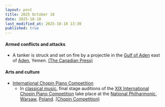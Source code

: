 ```yaml
---
layout: post
title: 2025 October 18
date: 2025-10-18
last_modified_at: 2025-10-18 13:30
published: true
---
```



#### Armed conflicts and attacks

* A tanker is struck and set on fire by a projectile in the [Gulf of Aden](https://en.wikipedia.org/wiki/Gulf_of_Aden "Gulf of Aden") east of [Aden](https://en.wikipedia.org/wiki/Aden "Aden"), Yemen. [(The Canadian Press)](https://www.msn.com/en-ca/news/world/british-military-says-ship-ablaze-after-being-struck-off-the-coast-of-yemen-in-the-gulf-of-aden/ar-AA1OIsnE?ocid=winp1taskbar&cvid=f743c74b3c30412ba85613016649f229&ei=57)

#### Arts and culture

* [International Chopin Piano Competition](https://en.wikipedia.org/wiki/International_Chopin_Piano_Competition "International Chopin Piano Competition")
  * In [classical music](https://en.wikipedia.org/wiki/Classical_music "Classical music"), final stage auditions of the [XIX International Chopin Piano Competition](https://en.wikipedia.org/wiki/XIX_International_Chopin_Piano_Competition "XIX International Chopin Piano Competition") take place at the [National Philharmonic](https://en.wikipedia.org/wiki/National_Philharmonic%2C_Warsaw "National Philharmonic, Warsaw"), [Warsaw](https://en.wikipedia.org/wiki/Warsaw "Warsaw"), [Poland](https://en.wikipedia.org/wiki/Poland "Poland"). [(Chopin Competition)](https://www.chopincompetition.pl/en/newsroom/schedule-of-final-auditions?id=117&type=news)
